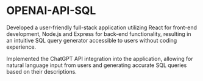 # OPENAI-API-SQL
Developed a user-friendly full-stack application utilizing React for front-end development, Node.js and Express for back-end functionality, resulting in an intuitive SQL query generator accessible to users without coding experience.

Implemented the ChatGPT API integration into the application, allowing for natural language input from users and generating accurate SQL queries based on their descriptions.
